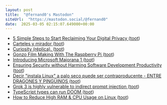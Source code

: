 ```yaml
---
layout: post
title:  "@fernand0's Mastodon"
siteUrl:  "https://mastodon.social/@fernand0"
date:  2025-03-05 02:15:07.649000+00:00
---
```

*  [5 Simple Steps to Start Reclaiming Your Digital Privacy ](https://air-academy.org/5-simple-steps-to-start-reclaiming-your-digital-privacy) ([toot](https://mastodon.social/@fernand0/114107410523633543))
*  [Carteles y mirador ](https://www.flickr.com/photos/fernand0/54360282160) ([toot](https://mastodon.social/@fernand0/114107386679188953))
*  [Curiosity (réplica). ](https://avecesunafoto.wordpress.com/2025/03/04/curiosity-replica) ([toot](https://mastodon.social/@fernand0/114105583038337846))
*  [Gonzo Film Making With The Raspberry Pi ](https://hackaday.com/2025/02/28/gonzo-film-making-with-the-raspberry-pi) ([toot](https://mastodon.social/@fernand0/114105485067096117))
*  [Introducing Microsoft Majorana 1 ](https://news.microsoft.com/azure-quantum) ([toot](https://mastodon.social/@fernand0/114105352041404928))
*  [Ensuring Security without Harming Software Development Productivity ](https://www.infoq.com/news/2025/02/security-software-development) ([toot](https://mastodon.social/@fernand0/114105061471534893))
*  [Decir "instala Linux" a palo seco puede ser contraproducente - ENTRE DRAGONES Y PINGÜINOS ](https://angelesbroullon.gitlab.io/entredragonesypinguinos/2025/02/26/20250226-lo-de-instala-linux-no-es-tan-facil) ([toot](https://mastodon.social/@fernand0/114104875429871544))
*  [Grok 3 is highly vulnerable to indirect prompt injection ](https://simonwillison.net/2025/Feb/23/grok-3-indirect-prompt-injection/#atom-everythin) ([toot](https://mastodon.social/@fernand0/114104117921232802))
*  [TypeScript types can run DOOM ](https://simonwillison.net/2025/Feb/27/typescript-types-can-run-doom/#atom-everythin) ([toot](https://mastodon.social/@fernand0/114103963004177733))
*  [How to Reduce High RAM & CPU Usage on Linux ](https://www.tecmint.com/reduce-ram-cpu-usage-on-linux) ([toot](https://mastodon.social/@fernand0/114103713902745477))
